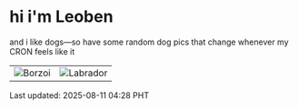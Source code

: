 # hi i'm Leoben

and i like dogs—so have some random dog pics that change whenever my CRON feels like it

|  |  |
|--------|----------|
| ![Borzoi](https://random-dog-vercel.vercel.app/api/random-borzoi?v=1754857703) | ![Labrador](https://random-dog-vercel.vercel.app/api/random-labrador?v=1754857703) |

Last updated: 2025-08-11 04:28 PHT
